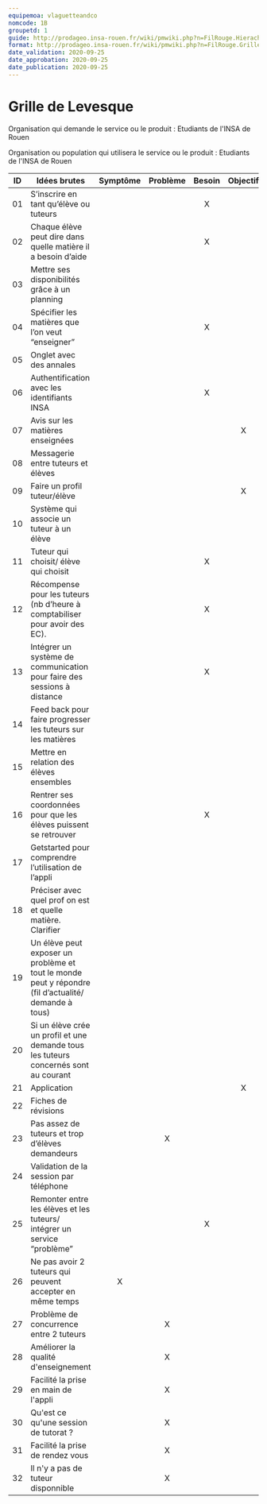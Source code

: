 ```yaml
---
equipemoa: vlaguetteandco
nomcode: 1B
groupetd: 1
guide: http://prodageo.insa-rouen.fr/wiki/pmwiki.php?n=FilRouge.HierachiserBesoins
format: http://prodageo.insa-rouen.fr/wiki/pmwiki.php?n=FilRouge.GrilleLevesque
date_validation: 2020-09-25
date_approbation: 2020-09-25
date_publication: 2020-09-25
---
```



# Grille de Levesque


Organisation qui demande le service ou le produit : Etudiants de l'INSA de Rouen

Organisation ou population qui utilisera le service ou le produit : Etudiants de l'INSA de Rouen 

| ID | Idées brutes                                                                                         | Symptôme | Problème | Besoin | Objectif | Opportunité | Solution |  R |
|:--:|------------------------------------------------------------------------------------------------------|:--------:|:--------:|:------:|:--------:|:-----------:|:--------:|:--:|
| 01 | S’inscrire en tant qu’élève ou tuteurs                                                               |          |          |    X   |          |             |          |    |
| 02 | Chaque élève peut dire dans quelle matière il a besoin d’aide                                        |          |          |    X   |          |             |          |    |
| 03 | Mettre ses disponibilités grâce à un planning                                                        |          |          |        |          |             |     X    | 31 |
| 04 | Spécifier les matières que l’on veut “enseigner”                                                     |          |          |    X   |          |             |          |    |
| 05 | Onglet avec des annales                                                                              |          |          |        |          |             |     X    | 23 |
| 06 | Authentification avec les identifiants INSA                                                          |          |          |    X   |          |             |          |    |
| 07 | Avis sur les matières enseignées                                                                     |          |          |        |     X    |             |          |    |
| 08 | Messagerie entre tuteurs et élèves                                                                   |          |          |        |          |             |     X    | 31 |
| 09 | Faire un profil tuteur/élève                                                                         |          |          |        |     X    |             |          |  1 |
| 10 | Système qui associe un tuteur à un élève                                                             |          |          |        |          |             |     X    | 31 |
| 11 | Tuteur qui choisit/ élève qui choisit                                                                |          |          |    X   |          |             |          |    |
| 12 | Récompense pour les tuteurs (nb d’heure à comptabiliser pour avoir des EC).                          |          |          |    X   |          |             |          |    |
| 13 | Intégrer un système de communication pour faire des sessions à distance                              |          |          |    X   |          |             |          |    |
| 14 | Feed back pour faire progresser les tuteurs sur les matières                                         |          |          |        |          |             |     X    | 28 |
| 15 | Mettre en relation des élèves ensembles                                                              |          |          |        |          |             |     X    | 32 |
| 16 | Rentrer ses coordonnées pour que les élèves puissent se retrouver                                    |          |          |    X   |          |             |          |    |
| 17 | Getstarted pour comprendre l’utilisation de l’appli                                                  |          |          |        |          |             |     X    | 29 |
| 18 | Préciser avec quel prof on est et quelle matière. Clarifier                                          |          |          |        |          |             |     X    | 30 |
| 19 | Un élève peut exposer un problème et tout le monde peut y répondre (fil d’actualité/ demande à tous) |          |          |        |          |             |     X    | 32 |
| 20 | Si un élève crée un profil et une demande tous les tuteurs concernés sont au courant                 |          |          |        |          |             |     X    | 31 |
| 21 | Application                                                                                          |          |          |        |     X    |             |          |    |
| 22 | Fiches de révisions                                                                                  |          |          |        |          |             |     X    | 32 |
| 23 | Pas assez de tuteurs et trop d’élèves demandeurs                                                     |          |     X    |        |          |             |          |    |
| 24 | Validation de la session par téléphone                                                               |          |          |        |          |             |     X    | 12 |
| 25 | Remonter entre les élèves et les tuteurs/ intégrer un service “problème”                             |          |          |    X   |          |             |          |    |
| 26 | Ne pas avoir 2 tuteurs qui peuvent accepter en même temps                                            |     X    |          |        |          |             |          |    |
| 27 | Problème de concurrence entre 2 tuteurs                                                              |          |     X    |        |          |             |          |    |
| 28 | Améliorer la qualité d'enseignement                                                                  |          |     X    |        |          |             |          |    |
| 29 | Facilité la prise en main de l'appli                                                                 |          |     X    |        |          |             |          |    |
| 30 | Qu'est ce qu'une session de tutorat ?                                                                |          |     X    |        |          |             |          |    |
| 31 | Facilité la prise de rendez vous                                                                     |          |     X    |        |          |             |          |    |
| 32 | Il n'y a pas de tuteur disponnible                                                                   |          |     X    |        |          |             |          |    |


